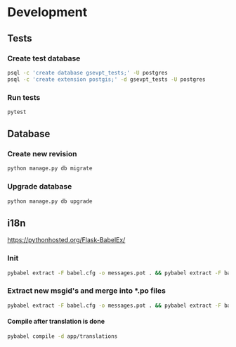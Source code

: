 # Development

## Tests

### Create test database

```sh
psql -c 'create database gsevpt_tests;' -U postgres
psql -c 'create extension postgis;' -d gsevpt_tests -U postgres
```

### Run tests

```sh
pytest
```

## Database

### Create new revision

```sh
python manage.py db migrate
```

### Upgrade database

```sh
python manage.py db upgrade
```

## i18n

<https://pythonhosted.org/Flask-BabelEx/>

### Init

```sh
pybabel extract -F babel.cfg -o messages.pot . && pybabel extract -F babel.cfg -k lazy_gettext -o messages.pot . && pybabel init -i messages.pot -d app/translations -l de
```

### Extract new msgid's and merge into *.po files

```sh
pybabel extract -F babel.cfg -o messages.pot . && pybabel extract -F babel.cfg -k lazy_gettext -o messages.pot . && pybabel update -i messages.pot -d app/translations
```

#### Compile after translation is done

```sh
pybabel compile -d app/translations
```
